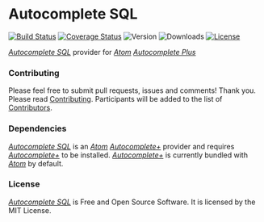 # Autocomplete SQL
[![Build Status](https://travis-ci.org/webdevel/autocomplete-sql.svg?branch=master)](https://travis-ci.org/webdevel/autocomplete-sql)
[![Coverage Status](https://coveralls.io/repos/github/webdevel/autocomplete-sql/badge.svg?branch=master)](https://coveralls.io/github/webdevel/autocomplete-sql?branch=master)
![Version](https://img.shields.io/apm/v/autocomplete-sql.svg)
![Downloads](https://img.shields.io/apm/dm/autocomplete-sql.svg)
[![License](https://img.shields.io/apm/l/icon-fonts.svg?style=flat)](https://atom.io/packages/autocomplete-sql)

*[Autocomplete SQL]* provider for *[Atom]* *[Autocomplete Plus]*

### Contributing
Please feel free to submit pull requests, issues and comments! Thank you. Please read [Contributing]. Participants will be added to the list of [Contributors].

### Dependencies
*[Autocomplete SQL]* is an *[Atom]* *[Autocomplete+]* provider and requires *[Autocomplete+]* to be installed. *[Autocomplete+]* is currently bundled with *[Atom]* by default.

### License
*[Autocomplete SQL]* is Free and Open Source Software. It is licensed by the MIT License.

[Atom]: https://atom.io/
[Autocomplete Plus]: https://github.com/atom/autocomplete-plus
[Autocomplete+]: https://github.com/atom/autocomplete-plus
[Autocomplete SQL]: https://github.com/webdevel/autocomplete-sql
[Contributors]: https://github.com/webdevel/autocomplete-sql/blob/master/CONTRIBUTORS.md
[Contributing]: https://github.com/webdevel/autocomplete-sql/blob/master/CONTRIBUTING.md
